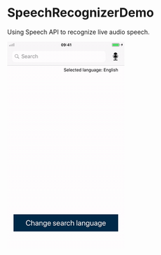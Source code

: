 # SpeechRecognizerDemo
Using Speech API to recognize live audio speech.

![alt text](https://github.com/Joule87/Media/blob/master/SpeechRecognitionDemo/speechRecognition.gif)
